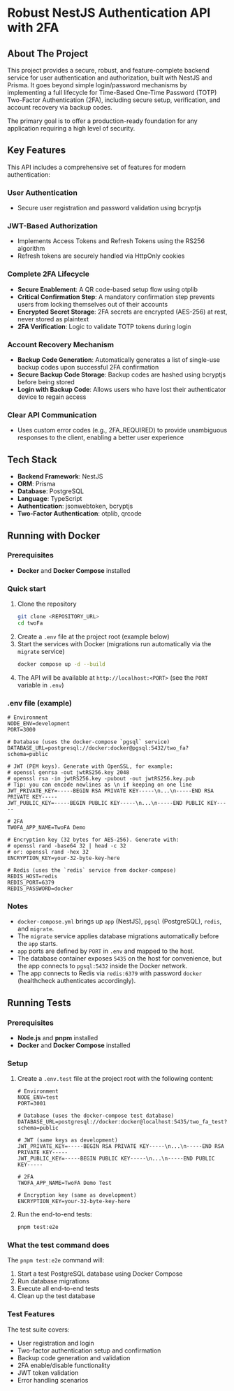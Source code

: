 # Robust NestJS Authentication API with 2FA

## About The Project

This project provides a secure, robust, and feature-complete backend service for user authentication and authorization, built with NestJS and Prisma. It goes beyond simple login/password mechanisms by implementing a full lifecycle for Time-Based One-Time Password (TOTP) Two-Factor Authentication (2FA), including secure setup, verification, and account recovery via backup codes.

The primary goal is to offer a production-ready foundation for any application requiring a high level of security.

## Key Features

This API includes a comprehensive set of features for modern authentication:

### User Authentication
- Secure user registration and password validation using bcryptjs

### JWT-Based Authorization
- Implements Access Tokens and Refresh Tokens using the RS256 algorithm
- Refresh tokens are securely handled via HttpOnly cookies

### Complete 2FA Lifecycle
- **Secure Enablement**: A QR code-based setup flow using otplib
- **Critical Confirmation Step**: A mandatory confirmation step prevents users from locking themselves out of their accounts
- **Encrypted Secret Storage**: 2FA secrets are encrypted (AES-256) at rest, never stored as plaintext
- **2FA Verification**: Logic to validate TOTP tokens during login

### Account Recovery Mechanism
- **Backup Code Generation**: Automatically generates a list of single-use backup codes upon successful 2FA confirmation
- **Secure Backup Code Storage**: Backup codes are hashed using bcryptjs before being stored
- **Login with Backup Code**: Allows users who have lost their authenticator device to regain access

### Clear API Communication
- Uses custom error codes (e.g., 2FA_REQUIRED) to provide unambiguous responses to the client, enabling a better user experience

## Tech Stack

- **Backend Framework**: NestJS
- **ORM**: Prisma
- **Database**: PostgreSQL
- **Language**: TypeScript
- **Authentication**: jsonwebtoken, bcryptjs
- **Two-Factor Authentication**: otplib, qrcode

## Running with Docker

### Prerequisites
- **Docker** and **Docker Compose** installed

### Quick start
1. Clone the repository
   ```bash
   git clone <REPOSITORY_URL>
   cd twoFa
   ```
2. Create a `.env` file at the project root (example below)
3. Start the services with Docker (migrations run automatically via the `migrate` service)
   ```bash
   docker compose up -d --build
   ```
4. The API will be available at `http://localhost:<PORT>` (see the `PORT` variable in `.env`)

### .env file (example)
```env
# Environment
NODE_ENV=development
PORT=3000

# Database (uses the docker-compose `pgsql` service)
DATABASE_URL=postgresql://docker:docker@pgsql:5432/two_fa?schema=public

# JWT (PEM keys). Generate with OpenSSL, for example:
# openssl genrsa -out jwtRS256.key 2048
# openssl rsa -in jwtRS256.key -pubout -out jwtRS256.key.pub
# Tip: you can encode newlines as \n if keeping on one line
JWT_PRIVATE_KEY=-----BEGIN RSA PRIVATE KEY-----\n...\n-----END RSA PRIVATE KEY-----
JWT_PUBLIC_KEY=-----BEGIN PUBLIC KEY-----\n...\n-----END PUBLIC KEY-----

# 2FA
TWOFA_APP_NAME=TwoFA Demo

# Encryption key (32 bytes for AES-256). Generate with:
# openssl rand -base64 32 | head -c 32
# or: openssl rand -hex 32
ENCRYPTION_KEY=your-32-byte-key-here

# Redis (uses the `redis` service from docker-compose)
REDIS_HOST=redis
REDIS_PORT=6379
REDIS_PASSWORD=docker
```

### Notes
- `docker-compose.yml` brings up `app` (NestJS), `pgsql` (PostgreSQL), `redis`, and `migrate`.
- The `migrate` service applies database migrations automatically before the `app` starts.
- `app` ports are defined by `PORT` in `.env` and mapped to the host.
- The database container exposes `5435` on the host for convenience, but the app connects to `pgsql:5432` inside the Docker network.
 - The app connects to Redis via `redis:6379` with password `docker` (healthcheck authenticates accordingly).

## Running Tests

### Prerequisites
- **Node.js** and **pnpm** installed
- **Docker** and **Docker Compose** installed

### Setup
1. Create a `.env.test` file at the project root with the following content:
   ```env
   # Environment
   NODE_ENV=test
   PORT=3001

   # Database (uses the docker-compose test database)
   DATABASE_URL=postgresql://docker:docker@localhost:5435/two_fa_test?schema=public

   # JWT (same keys as development)
   JWT_PRIVATE_KEY=-----BEGIN RSA PRIVATE KEY-----\n...\n-----END RSA PRIVATE KEY-----
   JWT_PUBLIC_KEY=-----BEGIN PUBLIC KEY-----\n...\n-----END PUBLIC KEY-----

   # 2FA
   TWOFA_APP_NAME=TwoFA Demo Test

   # Encryption key (same as development)
   ENCRYPTION_KEY=your-32-byte-key-here
   ```

2. Run the end-to-end tests:
   ```bash
   pnpm test:e2e
   ```

### What the test command does
The `pnpm test:e2e` command will:
1. Start a test PostgreSQL database using Docker Compose
2. Run database migrations
3. Execute all end-to-end tests
4. Clean up the test database

### Test Features
The test suite covers:
- User registration and login
- Two-factor authentication setup and confirmation
- Backup code generation and validation
- 2FA enable/disable functionality
- JWT token validation
- Error handling scenarios